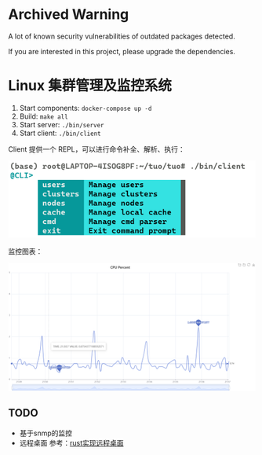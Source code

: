# Archived Warning
A lot of known security vulnerabilities of outdated packages detected.

If you are interested in this project, please upgrade the dependencies.

# Linux 集群管理及监控系统
1. Start components: `docker-compose up -d`
2. Build: `make all`
3. Start server: `./bin/server`
4. Start client: `./bin/client`

Client 提供一个 REPL，可以进行命令补全、解析、执行：

![client](./res/启动client.png)

监控图表：

![stat_graph](./res/动态图表.png)

## TODO
- 基于snmp的监控
- 远程桌面 参考：[rust实现远程桌面](https://www.bilibili.com/video/BV1tZ4y1X7hT)
